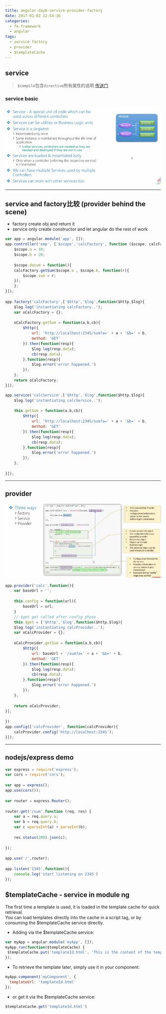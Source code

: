 ```yaml
---
title: angular-day8-service-provider-factory
date: 2017-01-02 12:54:16
categories:
  - fe-framework 
  - angular
tags:
  - service factory
  - provider
  - $templateCache
---
```

## service

> `$compile`包含`directive`所有属性的说明 [传送门](https://docs.angularjs.org/api/ng/service/$compile)

### service basic

![](/assets/2017/ng-service.jpg)
<!--more-->
---

## service and factory比较 (provider behind the scene)
- factory create obj and return it
- service only create constructor and let angular do the rest of work



```js
var app = angular.module('app', []);
app.controller('emp', ['$scope','calcFactory', function ($scope, calcFactory) {
    $scope.a = 10;
    $scope.b = 20;

    $scope.dosum = function(){
    calcFactory.getSum($scope.a , $scope.b, function(r){
        $scope.sum = r;
    });
    };
}]);

app.factory('calcFactory',['$http','$log',function($http,$log){
    $log.log('instantiating calcFactory..');
    var oCalcFactory = {};

    oCalcFactory.getSum = function(a,b,cb){
        $http({
            url: 'http://localhost:2345/sum?a=' + a + '&b=' + b,
            method: 'GET'
        }).then(function(resp){
            $log.log(resp.data);
            cb(resp.data);
        },function(resp){
            $log.error('error happened.')
        });
    };
    return oCalcFactory;
}]);

```

```js 
app.service('calcService',['$http','$log',function($http,$log){
    $log.log('instantiating calcService..');

    this.getSum = function(a,b,cb){
        $http({
            url: 'http://localhost:2345/sum?a=' + a + '&b=' + b,
            method: 'GET'
        }).then(function(resp){
            $log.log(resp.data);
            cb(resp.data);
        },function(resp){
            $log.error('error happened.')
        });
    };

}]);
```
---

## provider

![](/assets/2017/provider.jpg)



```js
app.provider('calc',function(){
    var baseUrl = '';

    this.config = function(url){
        baseUrl = url;
    }
    // $get get called after config phase
    this.$get = ['$http','$log',function($http,$log){
    $log.log('instantiating calcProvider..');
    var oCalcProvider = {};

    oCalcProvider.getSum = function(a,b,cb){
        $http({
            url: baseUrl + '/sum?a=' + a + '&b=' + b,
            method: 'GET'
        }).then(function(resp){
            $log.log(resp.data);
            cb(resp.data);
        },function(resp){
            $log.error('error happened.')
        });
    };

    return oCalcProvider;
}];

})
app.config(['calcProvider', function(calcProvider){
    calcProvider.config('http://localhost:2345');
}]);
```

---
## nodejs/express demo

```js
var express = require('express');
var cors = require('cors');

var app = express();
app.use(cors());

var router = express.Router();

router.get('/sum',function (req, res) {
    var a = req.query.a;
    var b = req.query.b;
    var c =parseInt(a) + parseInt(b);

    res.status(200).json(c);

});

app.use('/',router);

app.listen('2345',function(){
    console.log('start listening on 2345')
});
```

## $templateCache - service in module ng

The first time a template is used, it is loaded in the template cache for quick retrieval.   
You can load templates directly into the cache in a script tag, or by consuming the $templateCache service directly.

* Adding via the $templateCache service:

 ```js
var myApp = angular.module('myApp', []);
myApp.run(function($templateCache) {
  $templateCache.put('templateId.html', 'This is the content of the template');
});
```

* To retrieve the template later, simply use it in your component:

 ```js
myApp.component('myComponent', {
   templateUrl: 'templateId.html'
});
```

- or get it via the $templateCache service:

 ```js
$templateCache.get('templateId.html')
```
